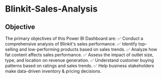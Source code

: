 # Blinkit-Sales-Analysis
## Objective
The primary objectives of this Power BI Dashboard are:
✅ Conduct a comprehensive analysis of Blinkit's sales performance.
✅ Identify top-selling and low-performing products based on sales trends.
✅ Analyze how fat content affects sales performance.
✅ Assess the impact of outlet size, type, and location on revenue generation.
✅ Understand customer buying patterns based on ratings and sales trends.
✅ Help business stakeholders make data-driven inventory & pricing decisions.
